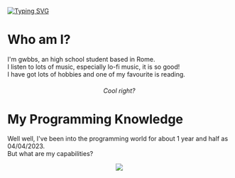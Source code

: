 

<!--
**gwbbs/gwbbs** is a ✨ _special_ ✨ repository because its `README.md` (this file) appears on your GitHub profile.

Here are some ideas to get you started:

- 🔭 I’m currently working on ...
- 🌱 I’m currently learning ...
- 👯 I’m looking to collaborate on ...
- 🤔 I’m looking for help with ...
- 💬 Ask me about ...
- 📫 How to reach me: ...
- 😄 Pronouns: ...
- ⚡ Fun fact: ...
-->
<a href="https://git.io/typing-svg"><img src="https://readme-typing-svg.demolab.com?font=Fira+Poppins&weight=500&size=25&duration=3200&pause=400&color=CEC0F7&multiline=true&width=550&height=100&lines=Welcome+to+my+profile!;Feel+free+to+look+at+my+projects." alt="Typing SVG" /></a>

<div>
<h1> Who am I? </h1>
<p>I'm gwbbs, an high school student based in Rome.<br>I listen to lots of music, especially lo-fi music, it is so good!<br>
I have got lots of hobbies and one of my favourite is reading.
  <h6 align = "center"> Cool right? </h6>
  </p>
</div>
<div>
  <h1> My Programming Knowledge </h1>
  <p> Well well, I've been into the programming world for about 1 year and half as 04/04/2023.<br> But what are my capabilities?</p>
<p align="center">
  <a href="https://skillicons.dev">
    <img src="https://skillicons.dev/icons?i=py,js,html,css,c,lua,discord,linux" />
  </a>
</p>
  
